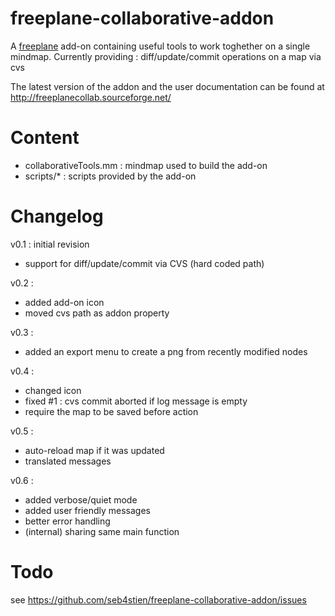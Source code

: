 freeplane-collaborative-addon
=============================

A [freeplane](http://freeplane.sourceforge.net/) add-on containing useful tools to work toghether on a single mindmap.
Currently providing : diff/update/commit operations on a map via cvs

The latest version of the addon and the user documentation can be found at http://freeplanecollab.sourceforge.net/


Content
=============================

- collaborativeTools.mm : mindmap used to build the add-on
- scripts/* : scripts provided by the add-on


Changelog
=============================

v0.1 : initial revision
* support for diff/update/commit via CVS (hard coded path)

v0.2 :
- added add-on icon
- moved cvs path as addon property

v0.3 :
- added an export menu to create a png from recently modified nodes

v0.4 :
- changed icon
- fixed #1 : cvs commit aborted if log message is empty
- require the map to be saved before action

v0.5 :
- auto-reload map if it was updated
- translated messages

v0.6 : 
- added verbose/quiet mode
- added user friendly messages
- better error handling
- (internal) sharing same main function


Todo
=============================

see https://github.com/seb4stien/freeplane-collaborative-addon/issues 